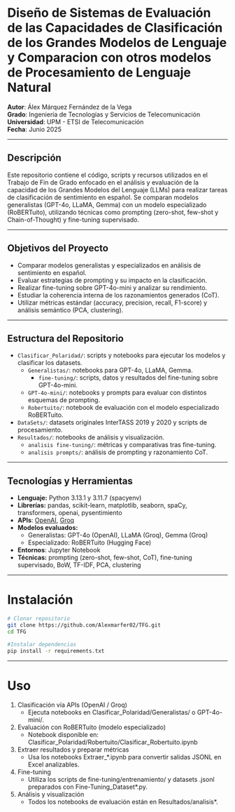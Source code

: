 # Diseño de Sistemas de Evaluación de las Capacidades de Clasificación de los Grandes Modelos de Lenguaje y Comparacion con otros modelos de Procesamiento de Lenguaje Natural

**Autor**: Álex Márquez Fernández de la Vega  
**Grado**: Ingeniería de Tecnologías y Servicios de Telecomunicación  
**Universidad**: UPM - ETSI de Telecomunicación  
**Fecha**: Junio 2025

---

## Descripción

Este repositorio contiene el código, scripts y recursos utilizados en el Trabajo de Fin de Grado enfocado en el análisis y evaluación de la capacidad de los Grandes Modelos del Lenguaje (LLMs) para realizar tareas de clasificación de sentimiento en español. Se comparan modelos generalistas (GPT-4o, LLaMA, Gemma) con un modelo especializado (RoBERTuito), utilizando técnicas como prompting (zero-shot, few-shot y Chain-of-Thought) y fine-tuning supervisado.

---

## Objetivos del Proyecto

- Comparar modelos generalistas y especializados en análisis de sentimiento en español.
- Evaluar estrategias de prompting y su impacto en la clasificación.
- Realizar fine-tuning sobre GPT-4o-mini y analizar su rendimiento.
- Estudiar la coherencia interna de los razonamientos generados (CoT).
- Utilizar métricas estándar (accuracy, precision, recall, F1-score) y análisis semántico (PCA, clustering).

---

## Estructura del Repositorio

- `Clasificar_Polaridad/`: scripts y notebooks para ejecutar los modelos y clasificar los datasets.
  - `Generalistas/`: notebooks para GPT-4o, LLaMA, Gemma.
    - `fine-tuning/`: scripts, datos y resultados del fine-tuning sobre GPT-4o-mini.
  - `GPT-4o-mini/`: notebooks y prompts para evaluar con distintos esquemas de prompting.
  - `Robertuito/`: notebook de evaluación con el modelo especializado RoBERTuito.
- `DataSets/`: datasets originales InterTASS 2019 y 2020 y scripts de procesamiento.
- `Resultados/`: notebooks de análisis y visualización.
  - `analisis fine-tuning/`: métricas y comparativas tras fine-tuning.
  - `analisis prompts/`: análisis de prompting y razonamiento CoT.

---

## Tecnologías y Herramientas

- **Lenguaje:** Python 3.13.1 y 3.11.7 (spacyenv)
- **Librerías:** pandas, scikit-learn, matplotlib, seaborn, spaCy, transformers, openai, pysentimiento
- **APIs**: [OpenAI](https://platform.openai.com/), [Groq](https://console.groq.com/)
- **Modelos evaluados:**
  - Generalistas: GPT-4o (OpenAI), LLaMA (Groq), Gemma (Groq)
  - Especializado: RoBERTuito (Hugging Face)
- **Entornos**: Jupyter Notebook
- **Técnicas:** prompting (zero-shot, few-shot, CoT), fine-tuning supervisado, BoW, TF-IDF, PCA, clustering

---

# Instalación

```bash
# Clonar repositorio
git clone https://github.com/Alexmarfer02/TFG.git
cd TFG

#Instalar dependencias
pip install -r requirements.txt
```

---

# Uso

1. Clasificación vía APIs (OpenAI / Groq)
    - Ejecuta notebooks en Clasificar_Polaridad/Generalistas/ o GPT-4o-mini/.
2. Evaluación con RoBERTuito (modelo especializado)
    - Notebook disponible en: Clasificar_Polaridad/Robertuito/Clasificar_Robertuito.ipynb
3. Extraer resultados y preparar métricas
    - Usa los notebooks Extraer_*.ipynb para convertir salidas JSONL en Excel analizables.
4. Fine-tuning
    - Utiliza los scripts de fine-tuning/entrenamiento/ y datasets .jsonl preparados con Fine-Tuning_Dataset*.py.
5. Análisis y visualización
    - Todos los notebooks de evaluación están en Resultados/analisis*.









